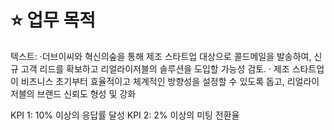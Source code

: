 # ⭐ 업무 목적

텍스트: ·더브이씨와 혁신의숲을 통해 제조 스타트업 대상으로 콜드메일을 발송하여, 신규 고객 리드를 확보하고 리얼라이저블의 솔루션을 도입할 가능성 검토.
· 제조 스타트업이 비즈니스 초기부터 효율적이고 체계적인 방향성을 설정할 수 있도록 돕고, 리얼라이저블의 브랜드 신뢰도 형성 및 강화

KPI 1: 10% 이상의 응답률 달성
KPI 2:  2% 이상의 미팅 전환율
